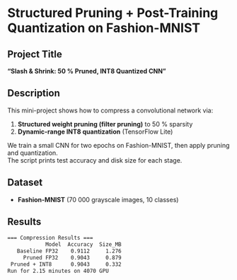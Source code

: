# Structured Pruning + Post-Training Quantization on Fashion-MNIST

## Project Title
**“Slash & Shrink: 50 % Pruned, INT8 Quantized CNN”**

## Description
This mini-project shows how to compress a convolutional network via:

1. **Structured weight pruning (filter pruning)** to 50 % sparsity  
2. **Dynamic-range INT8 quantization** (TensorFlow Lite)  

We train a small CNN for two epochs on Fashion-MNIST, then apply pruning and quantization.  
The script prints test accuracy and disk size for each stage.

## Dataset
- **Fashion-MNIST** (70 000 grayscale images, 10 classes)  

## Results
```bash
=== Compression Results ===
            Model  Accuracy  Size_MB
   Baseline FP32    0.9112     1.276
     Pruned FP32    0.9043     0.879
 Pruned + INT8      0.9043     0.332
Run for 2.15 minutes on 4070 GPU
